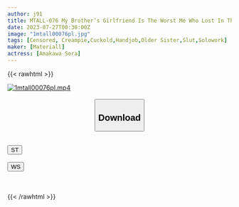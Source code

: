 ```yaml
---
author: j91
title: MTALL-076 My Brother’s Girlfriend Is The Worst Me Who Lost In The Temptation Of The No. 1 Men’s Slut To Hush Handjob And Cum Inside Me Sora Amakawa
date: 2023-07-27T00:30:00Z
image: "1mtall00076pl.jpg"
tags: [Censored, Creampie,Cuckold,Handjob,Older Sister,Slut,Solowork]
maker: [Materiall]
actress: [Amakawa Sora]
---
```



{{< rawhtml >}}

<div class="video" data-videoid="KX4Qg6py1kIAxk">
    <a href="javascript:;">
        <img src="https://my.j91.asia/posts/1mtall00076pl/1mtall00076pl.jpg" width="WIDTH" height="HEIGHT" alt="1mtall00076pl.mp4" loading="lazy">
    </a>
</div>

<script type="text/javascript" src="https://j91.asia/asset/on-demand-st.js"></script>

<br>
  <link rel="stylesheet" href="https://j91.asia/asset/bs5.css">
  
  <center>
  <button class="btn btn-primary" type="button" data-bs-toggle="collapse" data-bs-target=".multi-collapse" aria-expanded="false" aria-controls="multiCollapseExample1 multiCollapseExample2"><h2>Download</h2></button></center>
</p>
<div class="row">
  <div class="col">
    <div class="collapse multi-collapse" id="multiCollapseExample1">
      <div class="card card-body">
	      	      <br>
<div class="buttons">  
<a href="https://streamtape.to/v/KX4Qg6py1kIAxk"><button class="btn-hover color-3"><i class="fa fa-download"></i> ST</button></a></div>
    </div>
  </div>
</div>
  <div class="col">
    <div class="collapse multi-collapse" id="multiCollapseExample2">
      <div class="card card-body">
	      <br>
<div class="buttons">
    <a href="https://wolfstream.tv/hjp1f945b04w.html"><button class="btn-hover color-9"><i class="fa fa-download"></i> WS</button></a></div>
<br><br>
      </div>
    </div>
  </div>
</div>

{{< /rawhtml >}}